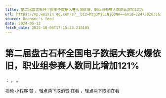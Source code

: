 ```yaml
---
title: 第二届盘古石杯全国电子数据大赛火爆依旧，职业组参赛人数同比增加121%
url: https://mp.weixin.qq.com/s?__biz=Mzg3MjE1NjQ0NA==&mid=2247502831&idx=1&sn=5144f2f6a7e635ff14c439f25c4bd49f
source: Doonsec's feed
date: 2024-05-12
fetch_date: 2025-10-06T17:15:33.215105
---
```


# 第二届盘古石杯全国电子数据大赛火爆依旧，职业组参赛人数同比增加121%

：
，
。

视频
小程序
赞
，轻点两下取消赞
在看
，轻点两下取消在看